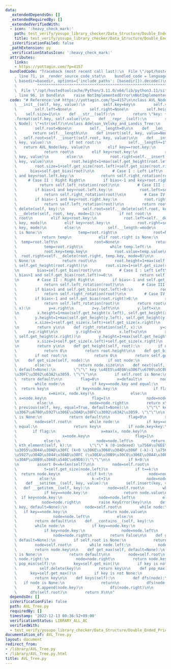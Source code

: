 ```yaml
---
data:
  _extendedDependsOn: []
  _extendedRequiredBy: []
  _extendedVerifiedWith:
  - icon: ':heavy_check_mark:'
    path: test_verify/yosupo_library_checker/Data_Structure/Double_Ended_Priority_Queue-AVL_Tree.test.py
    title: test_verify/yosupo_library_checker/Data_Structure/Double_Ended_Priority_Queue-AVL_Tree.test.py
  _isVerificationFailed: false
  _pathExtension: py
  _verificationStatusIcon: ':heavy_check_mark:'
  attributes:
    links:
    - https://yottagin.com/?p=4157
  bundledCode: "Traceback (most recent call last):\n  File \"/opt/hostedtoolcache/Python/3.11.0/x64/lib/python3.11/site-packages/onlinejudge_verify/documentation/build.py\"\
    , line 71, in _render_source_code_stat\n    bundled_code = language.bundle(stat.path,\
    \ basedir=basedir, options={'include_paths': [basedir]}).decode()\n          \
    \         ^^^^^^^^^^^^^^^^^^^^^^^^^^^^^^^^^^^^^^^^^^^^^^^^^^^^^^^^^^^^^^^^^^^^^^^^^^^^^^^^^\n\
    \  File \"/opt/hostedtoolcache/Python/3.11.0/x64/lib/python3.11/site-packages/onlinejudge_verify/languages/python.py\"\
    , line 96, in bundle\n    raise NotImplementedError\nNotImplementedError\n"
  code: "# Reference:\n# https://yottagin.com/?p=4157\n\nclass AVL_Node:\n    def\
    \ __init__(self, key, value):\n        self.key=key\n        self.value=value\n\
    \        self.left=None\n        self.right=None\n        self.height=1\n    \
    \    self.size=1\n\n    def __str__(self):\n        return \"key: {}, value: {}\"\
    .format(self.key, self.value)\n\n    def __repr__(self):\n        return \"[AVL\
    \ Node]: \"+str(self)\n\nclass Adelson_Velsky_and_Landis_Tree:\n    def __init__(self):\n\
    \        self.root=None\n        self.__length=0\n\n    def __len__(self):\n \
    \       return self.__length\n\n    def insert(self, key, value=None):\n     \
    \   self.root=self.__insert(self.root, key, value)\n\n    def __insert(self, root,\
    \ key, value):\n        if not root:\n            self.__length+=1\n         \
    \   return AVL_Node(key, value)\n        elif key==root.key:\n            root.value=value\n\
    \            return root\n        elif key<root.key:\n            root.left=self.__insert(root.left,\
    \ key, value)\n        else:\n            root.right=self.__insert(root.right,\
    \ key, value)\n\n        root.height=1+max(self.get_height(root.left), self.get_height(root.right))\n\
    \        root.size=1+self.get_size(root.left)+self.get_size(root.right)\n\n  \
    \      bias=self.get_bias(root)\n\n        # Case I : Left Left\n        if bias>1\
    \ and key<root.left.key:\n            return self.right_rotation(root)\n\n   \
    \     # Case II : Right Right\n        if bias<-1 and key>root.right.key:\n  \
    \          return self.left_rotation(root)\n\n        # Case III : Left Right\n\
    \        if bias>1 and key>root.left.key:\n            root.left=self.left_rotation(root.left)\n\
    \            return self.right_rotation(root)\n\n        # Case IV : Right Left\n\
    \        if bias<-1 and key<root.right.key:\n            root.right=self.right_rotation(root.right)\n\
    \            return self.left_rotation(root)\n\n        return root\n\n    def\
    \ delete(self, key):\n        self.root=self.__delete(self.root, key)\n\n    def\
    \ __delete(self, root, key, mode=1):\n        if not root:\n            return\
    \ root\n        elif key<root.key:\n            root.left=self.__delete(root.left,\
    \ key, mode)\n        elif key>root.key:\n            root.right=self.__delete(root.right,\
    \ key, mode)\n        else:\n            self.__length-=mode\n            if root.left\
    \ is None:\n                temp=root.right\n                root=None\n     \
    \           return temp\n            elif root.right is None:\n              \
    \  temp=root.left\n                root=None\n                return temp\n\n\
    \            temp=root.right\n            while temp.left:\n                temp=temp.left\n\
    \            root.key=temp.key\n            root.value=temp.value\n          \
    \  root.right=self.__delete(root.right, temp.key, mode=0)\n\n        if root is\
    \ None:\n            return root\n\n        root.height=1+max(self.get_height(root.left),\
    \ self.get_height(root.right))\n        root.size=1+self.get_size(root.left)+self.get_size(root.right)\n\
    \n        bias=self.get_bias(root)\n\n        # Case I : Left Left\n        if\
    \ bias>1 and self.get_bias(root.left)>=0:\n            return self.right_rotation(root)\n\
    \n        # Case II : Right Right\n        if bias<-1 and self.get_bias(root.right)<=0:\n\
    \            return self.left_rotation(root)\n\n        # Case III : Left Right\n\
    \        if bias>1 and self.get_bias(root.left)<0:\n            root.left=self.left_rotation(root.left)\n\
    \            return self.right_rotation(root)\n\n        # Case IV : Right Left\n\
    \        if bias<-1 and self.get_bias(root.right)>0:\n            root.right=self.right_rotation(root.right)\n\
    \            return self.left_rotation(root)\n        return root\n\n    def left_rotation(self,\
    \ x):\n        y=x.right\n        z=y.left\n\n        y.left=x\n        x.right=z\n\
    \n        x.height=1+max(self.get_height(x.left), self.get_height(x.right))\n\
    \        y.height=1+max(self.get_height(y.left), self.get_height(y.right))\n\n\
    \        x.size=1+self.get_size(x.left)+self.get_size(x.right)\n        y.size=1+self.get_size(y.left)+self.get_size(y.right)\n\
    \n        return y\n\n    def right_rotation(self, x):\n        y=x.left\n   \
    \     z=y.right\n\n        y.right=x\n        x.left=z\n\n        x.height=1+max(self.get_height(x.left),\
    \ self.get_height(x.right))\n        y.height=1+max(self.get_height(y.left), self.get_height(y.right))\n\
    \n        x.size=1+self.get_size(x.left)+self.get_size(x.right)\n        y.size=1+self.get_size(y.left)+self.get_size(y.right)\n\
    \n        return y\n\n    def get_height(self, root):\n        if not root:\n\
    \            return 0\n        return root.height\n\n    def get_bias(self, root):\n\
    \        if not root:\n            return 0\n        return self.get_height(root.left)-self.get_height(root.right)\n\
    \n    def get_size(self, node):\n        if not node:\n            return 0\n\
    \        else:\n            return node.size\n\n    def next(self, key, equal=True,\
    \ default=None):\n        \"\"\" key \u4EE5\u4E0A\u3067\u6700\u5C0F\u306E\u30AD\
    \u30FC\u3092\u63A2\u3059. \"\"\"\n\n        if self.root is None:\n          \
    \  return default\n\n        flag=0\n        x=default\n        node=self.root\n\
    \        while node:\n            if key==node.key and equal:\n              \
    \  return key\n            if key<node.key:\n                if flag:\n      \
    \              x=min(x, node.key)\n                else:\n                   \
    \ x=node.key\n                    flag=1\n                node=node.left\n   \
    \         else:\n                node=node.right\n        return x\n\n    def\
    \ previous(self, key, equal=True, default=None):\n        \"\"\" key \u4EE5\u4E0B\
    \u3067\u6700\u5927\u306E\u30AD\u30FC\u3092\u63A2\u3059. \"\"\"\n\n        if self.root\
    \ is None:\n            return default\n\n        flag=0\n        x=default\n\
    \        node=self.root\n        while node:\n            if key==node.key and\
    \ equal:\n                return key\n            if node.key<key:\n         \
    \       if flag:\n                    x=max(x, node.key)\n                else:\n\
    \                    x=node.key\n                    flag=1\n                node=node.right\n\
    \            else:\n                node=node.left\n        return x\n\n    def\
    \ kth_element(self, k):\n        \"\"\" k (0-indexed) \u756A\u76EE\u306B\u5C0F\
    \u3055\u3044\u30AD\u30FC (k<0 \u306E\u3068\u304D\u306F (-k)-1 \u756A\u76EE\u306B\
    \u5927\u304D\u3044\u30AD\u30FC (\u30EA\u30B9\u30C8\u306E\u30A4\u30F3\u30C7\u30C3\
    \u30AF\u30B9\u3068\u540C\u69D8))\"\"\"\n\n        if k<0:\n            k+=len(self)\n\
    \n        assert 0<=k<len(self)\n\n        node=self.root\n        while True:\n\
    \            t=self.get_size(node.left)\n            if t==k:\n              \
    \  return node.key\n            elif k<t:\n                node=node.left\n  \
    \          else:\n                k-=t+1\n                node=node.right\n\n\
    \    def __setitem__(self, key, value):\n        self.insert(key, value)\n\n \
    \   def __getitem__(self, key):\n        node=self.root\n        while node:\n\
    \            if key==node.key:\n                return node.value\n          \
    \  if key<node.key:\n                node=node.left\n            else:\n     \
    \           node=node.right\n        raise KeyError(key)\n\n    def get(self,\
    \ key, default=None):\n        node=self.root\n        while node:\n         \
    \   if key==node.key:\n                return node.value\n            if key<node.key:\n\
    \                node=node.left\n            else:\n                node=node.right\n\
    \        return default\n\n    def __contains__(self, key):\n        node=self.root\n\
    \        while node:\n            if key==node.key:\n                return True\n\
    \            if key<node.key:\n                node=node.left\n            else:\n\
    \                node=node.right\n        return False\n\n    def get_min(self,\
    \ default=None):\n        if self.root is None:\n            return default\n\n\
    \        node=self.root\n        while node.left:\n            node=node.left\n\
    \        return node.key\n\n    def get_max(self, default=None):\n        if self.root\
    \ is None:\n            return default\n\n        node=self.root\n        while\
    \ node.right:\n            node=node.right\n        return node.key\n\n    def\
    \ pop_min(self):\n        key=self.get_min()\n        if key is not None:\n  \
    \          self.delete(key)\n        return key\n\n    def pop_max(self):\n  \
    \      key=self.get_max()\n        if key is not None:\n            self.delete(key)\n\
    \        return key\n\n    def keys(self):\n        def dfs(node):\n         \
    \   if node is None:\n                return\n            dfs(node.left)\n   \
    \         X.append(node.key)\n            dfs(node.right)\n\n        X=[]\n  \
    \      dfs(self.root)\n        return X\n\n"
  dependsOn: []
  isVerificationFile: false
  path: AVL_Tree.py
  requiredBy: []
  timestamp: '2022-12-13 00:36:52+09:00'
  verificationStatus: LIBRARY_ALL_AC
  verifiedWith:
  - test_verify/yosupo_library_checker/Data_Structure/Double_Ended_Priority_Queue-AVL_Tree.test.py
documentation_of: AVL_Tree.py
layout: document
redirect_from:
- /library/AVL_Tree.py
- /library/AVL_Tree.py.html
title: AVL_Tree.py
---
```

